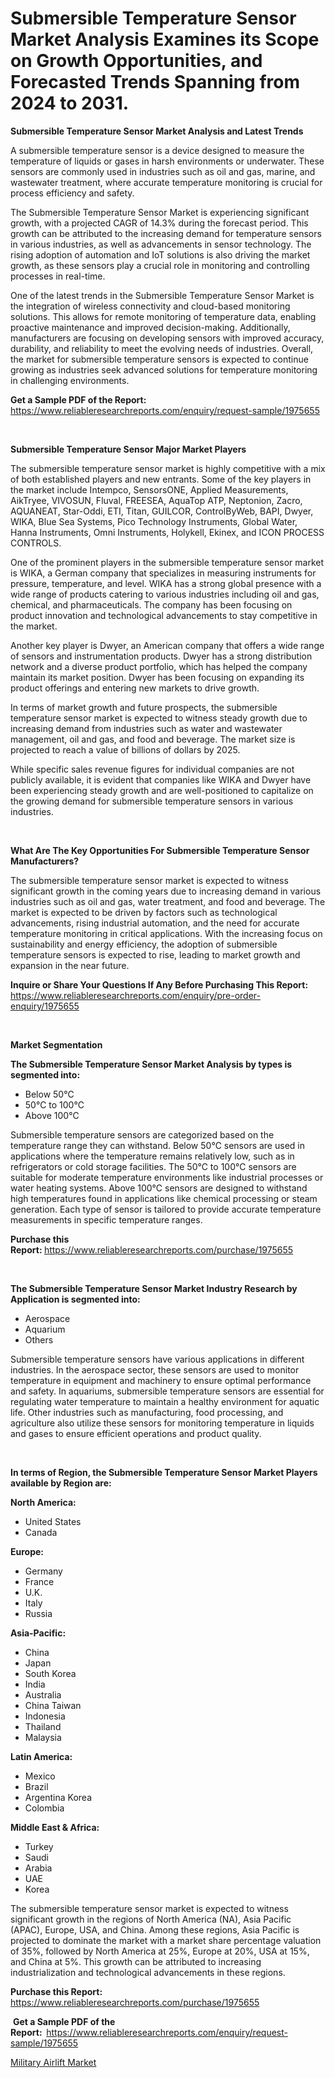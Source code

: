 <p><h1>Submersible Temperature Sensor Market Analysis Examines its Scope on Growth Opportunities, and Forecasted Trends Spanning from 2024 to 2031.</h1></p><p><strong>Submersible Temperature Sensor Market Analysis and Latest Trends</strong></p>
<p><p>A submersible temperature sensor is a device designed to measure the temperature of liquids or gases in harsh environments or underwater. These sensors are commonly used in industries such as oil and gas, marine, and wastewater treatment, where accurate temperature monitoring is crucial for process efficiency and safety.</p><p>The Submersible Temperature Sensor Market is experiencing significant growth, with a projected CAGR of 14.3% during the forecast period. This growth can be attributed to the increasing demand for temperature sensors in various industries, as well as advancements in sensor technology. The rising adoption of automation and IoT solutions is also driving the market growth, as these sensors play a crucial role in monitoring and controlling processes in real-time.</p><p>One of the latest trends in the Submersible Temperature Sensor Market is the integration of wireless connectivity and cloud-based monitoring solutions. This allows for remote monitoring of temperature data, enabling proactive maintenance and improved decision-making. Additionally, manufacturers are focusing on developing sensors with improved accuracy, durability, and reliability to meet the evolving needs of industries. Overall, the market for submersible temperature sensors is expected to continue growing as industries seek advanced solutions for temperature monitoring in challenging environments.</p></p>
<p><strong>Get a Sample PDF of the Report:&nbsp;</strong> <a href="https://www.reliableresearchreports.com/enquiry/request-sample/1975655">https://www.reliableresearchreports.com/enquiry/request-sample/1975655</a></p>
<p>&nbsp;</p>
<p><strong>Submersible Temperature Sensor Major Market Players</strong></p>
<p><p>The submersible temperature sensor market is highly competitive with a mix of both established players and new entrants. Some of the key players in the market include Intempco, SensorsONE, Applied Measurements, AikTryee, VIVOSUN, Fluval, FREESEA, AquaTop ATP, Neptonion, Zacro, AQUANEAT, Star-Oddi, ETI, Titan, GUILCOR, ControlByWeb, BAPI, Dwyer, WIKA, Blue Sea Systems, Pico Technology Instruments, Global Water, Hanna Instruments, Omni Instruments, Holykell, Ekinex, and ICON PROCESS CONTROLS.</p><p>One of the prominent players in the submersible temperature sensor market is WIKA, a German company that specializes in measuring instruments for pressure, temperature, and level. WIKA has a strong global presence with a wide range of products catering to various industries including oil and gas, chemical, and pharmaceuticals. The company has been focusing on product innovation and technological advancements to stay competitive in the market.</p><p>Another key player is Dwyer, an American company that offers a wide range of sensors and instrumentation products. Dwyer has a strong distribution network and a diverse product portfolio, which has helped the company maintain its market position. Dwyer has been focusing on expanding its product offerings and entering new markets to drive growth.</p><p>In terms of market growth and future prospects, the submersible temperature sensor market is expected to witness steady growth due to increasing demand from industries such as water and wastewater management, oil and gas, and food and beverage. The market size is projected to reach a value of billions of dollars by 2025.</p><p>While specific sales revenue figures for individual companies are not publicly available, it is evident that companies like WIKA and Dwyer have been experiencing steady growth and are well-positioned to capitalize on the growing demand for submersible temperature sensors in various industries.</p></p>
<p>&nbsp;</p>
<p><strong>What Are The Key Opportunities For Submersible Temperature Sensor Manufacturers?</strong></p>
<p><p>The submersible temperature sensor market is expected to witness significant growth in the coming years due to increasing demand in various industries such as oil and gas, water treatment, and food and beverage. The market is expected to be driven by factors such as technological advancements, rising industrial automation, and the need for accurate temperature monitoring in critical applications. With the increasing focus on sustainability and energy efficiency, the adoption of submersible temperature sensors is expected to rise, leading to market growth and expansion in the near future.</p></p>
<p><strong>Inquire or Share Your Questions If Any Before Purchasing This Report:</strong> <a href="https://www.reliableresearchreports.com/enquiry/pre-order-enquiry/1975655">https://www.reliableresearchreports.com/enquiry/pre-order-enquiry/1975655</a></p>
<p>&nbsp;</p>
<p><strong>Market Segmentation</strong></p>
<p><strong>The Submersible Temperature Sensor Market Analysis by types is segmented into:</strong></p>
<p><ul><li>Below 50℃</li><li>50℃ to 100℃</li><li>Above 100℃</li></ul></p>
<p><p>Submersible temperature sensors are categorized based on the temperature range they can withstand. Below 50℃ sensors are used in applications where the temperature remains relatively low, such as in refrigerators or cold storage facilities. The 50℃ to 100℃ sensors are suitable for moderate temperature environments like industrial processes or water heating systems. Above 100℃ sensors are designed to withstand high temperatures found in applications like chemical processing or steam generation. Each type of sensor is tailored to provide accurate temperature measurements in specific temperature ranges.</p></p>
<p><strong>Purchase this Report:&nbsp;</strong><a href="https://www.reliableresearchreports.com/purchase/1975655">https://www.reliableresearchreports.com/purchase/1975655</a></p>
<p>&nbsp;</p>
<p><strong>The Submersible Temperature Sensor Market Industry Research by Application is segmented into:</strong></p>
<p><ul><li>Aerospace</li><li>Aquarium</li><li>Others</li></ul></p>
<p><p>Submersible temperature sensors have various applications in different industries. In the aerospace sector, these sensors are used to monitor temperature in equipment and machinery to ensure optimal performance and safety. In aquariums, submersible temperature sensors are essential for regulating water temperature to maintain a healthy environment for aquatic life. Other industries such as manufacturing, food processing, and agriculture also utilize these sensors for monitoring temperature in liquids and gases to ensure efficient operations and product quality.</p></p>
<p>&nbsp;</p>
<p><strong>In terms of Region, the Submersible Temperature Sensor Market Players available by Region are:</strong></p>
<p>
    <p> <strong> North America: </strong>
        <ul>
            <li>United States</li>
            <li>Canada</li>
        </ul>
        </p> 
    <p> <strong> Europe: </strong>
        <ul>
            <li>Germany</li>
            <li>France</li>
            <li>U.K.</li>
            <li>Italy</li>
            <li>Russia</li>
        </ul>
        </p> 
    <p> <strong> Asia-Pacific: </strong>
        <ul>
            <li>China</li>
            <li>Japan</li>
            <li>South Korea</li>
            <li>India</li>
            <li>Australia</li>
            <li>China Taiwan</li>
            <li>Indonesia</li>
            <li>Thailand</li>
            <li>Malaysia</li>
        </ul>
        </p> 
    <p> <strong> Latin America: </strong>
        <ul>
            <li>Mexico</li>
            <li>Brazil</li>
            <li>Argentina Korea</li>
            <li>Colombia</li>
        </ul>
        </p> 
    <p> <strong> Middle East & Africa: </strong>
        <ul>
            <li>Turkey</li>
            <li>Saudi</li>
            <li>Arabia</li>
            <li>UAE</li>
            <li>Korea</li>
        </ul>
    </p>
    </p>
<p><p>The submersible temperature sensor market is expected to witness significant growth in the regions of North America (NA), Asia Pacific (APAC), Europe, USA, and China. Among these regions, Asia Pacific is projected to dominate the market with a market share percentage valuation of 35%, followed by North America at 25%, Europe at 20%, USA at 15%, and China at 5%. This growth can be attributed to increasing industrialization and technological advancements in these regions.</p></p>
<p><strong>Purchase this Report: </strong><a href="https://www.reliableresearchreports.com/purchase/1975655">https://www.reliableresearchreports.com/purchase/1975655</a></p>
<p>&nbsp;<strong>Get a Sample PDF of the Report:&nbsp;&nbsp;</strong><a href="https://www.reliableresearchreports.com/enquiry/request-sample/1975655">https://www.reliableresearchreports.com/enquiry/request-sample/1975655</a></p>
<p><strong></strong></p>
<p><p><a href="https://military-diascia-e68.notion.site/Military-Airlift-Market-Growth-Market-Trends-COVID-19-Impact-and-Forecasts-for-period-from-2024--76c0c027520841fa8ebca0df6f947583">Military Airlift Market</a></p></p>